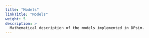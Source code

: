 ```yaml
---
title: "Models"
linkTitle: "Models"
weight: 5
description: >
  Mathematical description of the models implemented in DPsim.
---
```




